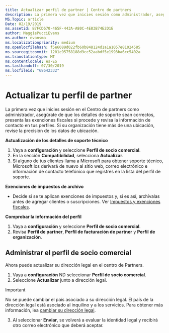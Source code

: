```yaml
---
title: Actualizar perfil de partner | Centro de partners
description: La primera vez que inicies sesión como administrador, asegúrate de que los detalles de soporte técnico sean correctos, presenta las exenciones fiscales si procede y revisa la información de contacto en tus perfiles.
MS.Topic: article
Date: 02/19/2019
ms.assetid: B7FCD670-465F-443A-A80C-4E83B74E2D1E
author: MaggiePucciEvans
ms.author: evansma
ms.localizationpriority: medium
ms.openlocfilehash: f5e6089d022fb60b848124d1a1a1057e81024585
ms.sourcegitcommit: 1201c95758188d9cc52aabdf5e1993ba6cc5402a
ms.translationtype: MT
ms.contentlocale: es-ES
ms.lasthandoff: 07/30/2019
ms.locfileid: "68642332"
---
```

# <a name="update-your-partner-profile"></a>Actualizar tu perfil de partner


La primera vez que inicies sesión en el Centro de partners como administrador, asegúrate de que los detalles de soporte sean correctos, presenta las exenciones fiscales si procede y revisa la información de contacto en tus perfiles. Si su organización tiene más de una ubicación, revise la precisión de los datos de ubicación.

**Actualización de los detalles de soporte técnico**

1.  Vaya a **configuración** y seleccione **Perfil de socio comercial**.
2.  En la sección **Compatibilidad**, selecciona **Actualizar**.
3.  Si alguno de tus clientes llama a Microsoft para obtener soporte técnico, Microsoft los derivará de nuevo al sitio web, correo electrónico e información de contacto telefónico que registres en la lista del perfil de soporte.

**Exenciones de impuestos de archivo**

-   Decide si se te aplican exenciones de impuestos y, si es así, archívalas antes de agregar clientes o suscripciones. Ver [Impuestos y exenciones fiscales](tax-and-tax-exemptions.md).

**Comprobar la información del perfil**

1.  Vaya a **configuración** y seleccione **Perfil de socio comercial**. 
2.  Revisa **Perfil de partner**, **Perfil de facturación de partner** y **Perfil de organización**.

## <a name="manage-your-partner-profile"></a>Administrar el perfil de socio comercial 

Ahora puede actualizar su dirección legal en el centro de Partners.

1. Vaya a **configuración** ND seleccionar **Perfil de socio comercial**. 
2. Seleccione **Actualizar** junto a dirección legal. 

>[!Important]
>No se puede cambiar el país asociado a su dirección legal. El país de la dirección legal está asociado al inquilino y a los servicios. Para obtener más información, lea [cambiar su dirección legal](https://docs.microsoft.com/office365/admin/manage/change-address-contact-and-more?view=o365-worldwide).

3. Al seleccionar **Enviar**, se volverá a evaluar la identidad legal y recibirá otro correo electrónico que deberá aceptar.



 



